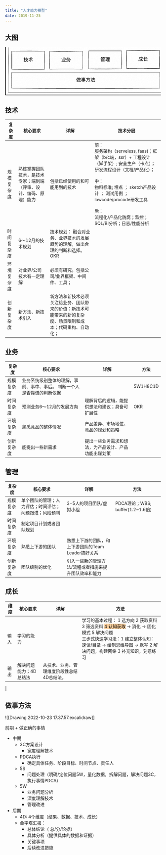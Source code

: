 ```yaml
---
title: "人才能力模型"
date: 2019-11-25
---
```


##  大图

![alt text](image.png)

##  技术 

| 复杂度| 核心要求                                                           | 详解                                                                                                         | 技术分层 |
| --------- | ------------------------------------------------------------------ | ------------------------------------------------------------------------------------------------------------ | ---- |
| 规模复杂度 | 熟练掌握团队技术，是技术专家；端到端（评审、设计、编码、原理）能力 | 包括已经使用的和可能用到的技术                                                                               |   前：<br> 服务架构（serveless, faas)；框架（b/c端，ssr）+ 工程设计（脚手架）; 安全生产（卡点）；研发流程设计（文档/产品化）； <br><br> 中： <br>  物料标准; 埋点 ； sketch产品设计 ； 测试用例 ； lowcode/procode研发工具 <br><br>后：<br> 流程化/产品化防腐；监控；SQL/BI分析；日志/性能分析 |
| 时间复杂度 | 6～12月的技术规划                                                  | 技术规划： 融合对业务、业界技术的发展趋势的理解，做出合理的判断和选择。 OKR                                       |      |
| 环境复杂度 | 对业界/公司技术有一定理解                                          | 必须有研究。包括公司/业界框架、中间件、工具；                                                                  |      |
| 创新复杂度 | 新方法、新技术引入                                                 | 新方法和新技术必须关注给业务、团队带来的价值：新技术可能带来的新的复杂度、场景限制和成本；代码重构、自动化； |      |


## 业务

| 复杂度 | 核心要求 | 详解 | 方法 |
| --- | --- | --- | --- |
| 规模复杂度 | 业务系统级别整体的理解，事前、事中、事后。  判断一个人是否靠谱的判断依据 |  | 5W1H8C1D |
| 时间复杂度 | 预测业务6～12月的发展方向 | 理解背后的逻辑，能提供想法和建议；具备可扩展性 | OKR |
| 环境复杂度 | 熟悉竞品的整体情况 | 产品差异、市场地位、竞品的规划和策略 |  |
| 创新复杂度 | 能提出一些新需求 | 提出一些业务需求和想法，为产品设计、产品功能出谋划策 |  |

## 管理

| 复杂度 | 核心要求 | 详解 | 方法 |
| --- | --- | --- | --- |
| 规模复杂度 | 单个团队的管理；人力评估；时间评估；问题跟进；风险预判 | 3-5人的项目团队/虚拟小组 | PDCA理论；WBS; buffer(1.2~1.6倍) |
| 时间复杂度 | 制定项目计划或者团队规划 |  |  |
| 环境复杂度 | 熟悉上下游的团队 | 熟悉上下游的团队，和上下游团队的Team Leader搞好关系 |  |
| 创新复杂度 | 团队级别的优化 | 引入一些新的管理方法/流程或者措施来提升团队效率和能力 |  |


## 成长


| 维度 | 核心要求 | 详解 | 方法 |
| --- | --- | --- | --- |
| 输入 | 学习的能力 |  |  学习的基本过程： 1 选方向 2 获取资料 3 筛选资料 <mark style="background: #FFB86CA6;">4 认知获取</mark> -> 消化 -> 固化模式  5 解决问题 <br>三步式快速学习法：1 建立整体认知：速读/目录 -> 绘制思维导图 -> 默写 2 解决问题，构建网络 3 补充知识，刻意练习 |
| 输出 | 解决问题能力；4D总结法 | 从技术、业务、管理维度阶段性总结4D总结法。  | 
  |



## 做事方法


![[Drawing 2022-10-23 17.37.57.excalidraw]]

 前期
	+ 做正确的事情


+ 中期
	+ 3C方案设计
		+ 宽度理解技术
	+ PDCA执行
		+ 确定具体任务、阶段目标、时间节点、责任人
	+ 5S
		+ 问题处理（明确/定位问题5W，量化数据，拆解问题，解决问题3C，执行事情PDCA）
	+ 5W
		+ 业务问题分析
		+ 深度理解技术
		+ 管理改进
+  后期
	+  4D: 4个维度（结果、数据、技术、成长）
	+ 金字塔汇报：
		+ 总体结论（ 总/分/论据）
		+ 具体分析（提供具体的数据和证据）
		+ 关键事项
		+ 后续改进措施
	




